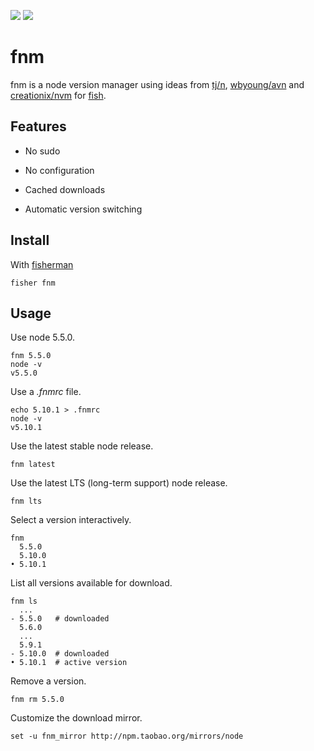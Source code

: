 [slack-link]: https://fisherman-wharf.herokuapp.com
[slack-badge]: https://fisherman-wharf.herokuapp.com/badge.svg
[travis-link]: https://travis-ci.org/fisherman/fisherman
[travis-badge]: https://img.shields.io/travis/fisherman/fisherman.svg

[![][travis-badge]][travis-link]
[![][slack-badge]][slack-link]

# fnm

fnm is a node version manager using ideas from [tj/n], [wbyoung/avn] and [creationix/nvm] for [fish].

## Features

* No sudo

* No configuration

* Cached downloads

* Automatic version switching

## Install

With [fisherman]

```
fisher fnm
```

## Usage

Use node 5.5.0.

```fish
fnm 5.5.0
node -v
v5.5.0
```

Use a *.fnmrc* file.

```fish
echo 5.10.1 > .fnmrc
node -v
v5.10.1
```

Use the latest stable node release.

```
fnm latest
```

Use the latest LTS (long-term support) node release.

```
fnm lts
```

Select a version interactively.

```
fnm
  5.5.0
  5.10.0
• 5.10.1
```

List all versions available for download.

```ApacheConf
fnm ls
  ...
- 5.5.0   # downloaded
  5.6.0
  ...
  5.9.1
- 5.10.0  # downloaded
• 5.10.1  # active version
```

Remove a version.

```
fnm rm 5.5.0
```

Customize the download mirror.

```fish
set -u fnm_mirror http://npm.taobao.org/mirrors/node
```

[fisherman]: https://github.com/fisherman
[tj/n]: https://github.com/tj/n
[wbyoung/avn]: https://github.com/wbyoung/avn
[creationix/nvm]: https://github.com/creationix/nvm
[fish]: https://fishshell.com
